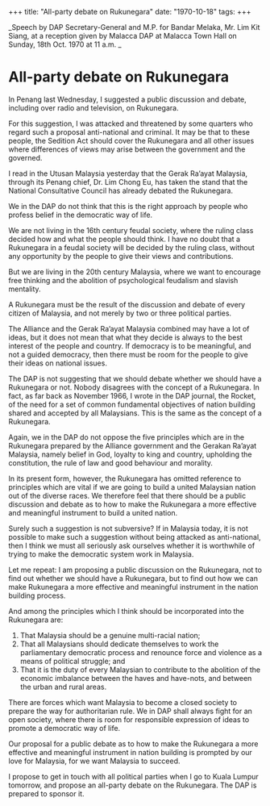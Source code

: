 +++ 
title: "All-party debate on Rukunegara"
date: "1970-10-18"
tags:
+++

_Speech by DAP Secretary-General and M.P. for Bandar Melaka, Mr. Lim Kit Siang, at a reception given by Malacca DAP at Malacca Town Hall on Sunday, 18th Oct. 1970 at 11 a.m. _

# All-party debate on Rukunegara

In Penang last Wednesday, I suggested a public discussion and debate, including over radio and television, on Rukunegara. 

For this suggestion, I was attacked and threatened by some quarters who regard such a proposal anti-national and criminal. It may be that to these people, the Sedition Act should cover the Rukunegara and all other issues where differences of views may arise between the government and the governed. </u>

I read in the Utusan Malaysia yesterday that the Gerak Ra’ayat Malaysia, through its Penang chief, Dr. Lim Chong Eu, has taken the stand that the National Consultative Council has already debated the Rukunegara. 

We in the DAP do not think that this is the right approach by people who profess belief in the democratic way of life. 

We are not living in the 16th century feudal society, where the ruling class decided how and what the people should think. I have no doubt that a Rukunegara in a feudal society will be decided by the ruling class, without any opportunity by the people to give their views and contributions. 

But we are living in the 20th century Malaysia, where we want to encourage free thinking and the abolition of psychological feudalism and slavish mentality.

A Rukunegara must be the result of the discussion and debate of every citizen of Malaysia, and not merely by two or three political parties. 

The Alliance and the Gerak Ra’ayat Malaysia combined may have a lot of ideas, but it does not mean that what they decide is always to the best interest of the people and country. If democracy is to be meaningful, and not a guided democracy, then there must be room for the people to give their ideas on national issues. 

The DAP is not suggesting that we should debate whether we should have a Rukunegara or not. Nobody disagrees with the concept of a Rukunegara. In fact, as far back as November 1966, I wrote in the DAP journal, the Rocket, of the need for a set of common fundamental objectives of nation building shared and accepted by all Malaysians. This is the same as the concept of a Rukunegara. 

Again, we in the DAP do not oppose the five principles which are in the Rukunegara prepared by the Alliance government and the Gerakan Ra’ayat Malaysia, namely belief in God, loyalty to king and country, upholding the constitution, the rule of law and good behaviour and morality. 

In its present form, however, the Rukunegara has omitted reference to principles which are vital if we are going to build a united Malaysian nation out of the diverse races. We therefore feel that there should be a public discussion and debate as to how to make the Rukunegara a more effective and meaningful instrument to build a united nation. 

Surely such a suggestion is not subversive? If in Malaysia today, it is not possible to make such a suggestion without being attacked as anti-national, then I think we must all seriously ask ourselves whether it is worthwhile of trying to make the democratic system work in Malaysia. 

Let me repeat: I am proposing a public discussion on the Rukunegara, not to find out whether we should have a Rukunegara, but to find out how we can make Rukunegara a more effective and meaningful instrument in the nation building process. 

And among the principles which I think should be incorporated into the Rukunegara are: 

1.	That Malaysia should be a genuine multi-racial nation; 
2.	That all Malaysians should dedicate themselves to work the parliamentary democratic process and renounce force and violence as a means of political struggle; and 
3.	That it is the duty of every Malaysian to contribute to the abolition of the economic imbalance between the haves and have-nots, and between the urban and rural areas. 

There are forces which want Malaysia to become a closed society to prepare the way for authoritarian rule. We in DAP shall always fight for an open society, where there is room for responsible expression of ideas to promote a democratic way of life. 

Our proposal for a public debate as to how to make the Rukunegara a more effective and meaningful instrument in nation building is prompted by our love for Malaysia, for we want Malaysia to succeed. 

I propose to get in touch with all political parties when I go to Kuala Lumpur tomorrow, and propose an all-party debate on the Rukunegara. The DAP is prepared to sponsor it.   
 
 
